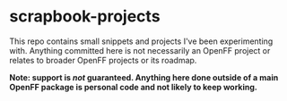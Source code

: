 # scrapbook-projects


This repo contains small snippets and projects I've been experimenting with. Anything committed here is not necessarily an OpenFF project or relates to broader OpenFF projects or its roadmap. 

**Note: support is *not* guaranteed. Anything here done outside of a main OpenFF package is personal code and not likely to keep working.**
